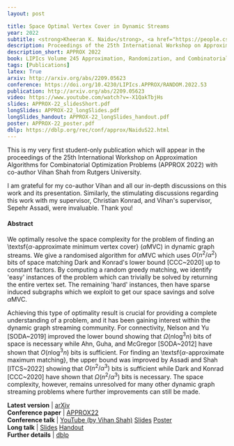 ```yaml
---
layout: post

title: Space Optimal Vertex Cover in Dynamic Streams
year: 2022
subtitle: <strong>Kheeran K. Naidu</strong>, <a href="https://people.cs.rutgers.edu/~vjs69/" target="_blank">Vihan Shah</a>
description: Proceedings of the 25th International Workshop on Approximation Algorithms for Combinatorial Optimization Problems
description_short: APPROX 2022
book: LIPIcs Volume 245 Approximation, Randomization, and Combinatorial Optimization. Algorithms and Techniques pp 53:1-53:15
tags: [Publications]
latex: True
arxiv: http://arxiv.org/abs/2209.05623
conference: https://doi.org/10.4230/LIPIcs.APPROX/RANDOM.2022.53
publication: http://arxiv.org/abs/2209.05623
video: https://www.youtube.com/watch?v=-X1QakTbjHs
slides: APPROX-22_slidesShort.pdf
longSlides: APPROX-22_longSlides.pdf
longSlides_handout: APPROX-22_longSlides_handout.pdf
poster: APPROX-22_poster.pdf
dblp: https://dblp.org/rec/conf/approx/NaiduS22.html
---
```


This is my very first student-only publication which will appear in the proceedings of the 25th International Workshop on Approximation Algorithms for Combinatorial Optimization Problems (APPROX 2022) with co-author Vihan Shah from Rutgers University. 

I am grateful for my co-author Vihan and all our in-depth discussions on this work and its presentation. Similarly, the stimulating discussions regarding this work with my supervisor, Christian Konrad, and Vihan's supervisor, Sepehr Assadi, were invaluable. Thank you!

#### Abstract

We optimally resolve the space complexity for the problem of finding an \textsf{$\alpha$-approximate minimum vertex cover} ($\alpha\textsf{MVC}$) in dynamic graph streams. We give a randomised algorithm for $\alpha\textsf{MVC}$ which uses $O(n^2/\alpha^2)$ bits of space matching Dark and Konrad's lower bound [CCC~2020] up to constant factors.
By computing a random greedy matching, we identify 'easy' instances of the problem which can trivially be solved by returning the entire vertex set. The remaining 'hard' instances, then have sparse induced subgraphs which we exploit to get our space savings and solve $\alpha\textsf{MVC}$.

Achieving this type of optimality result is crucial for providing a complete understanding of a problem, and it has been gaining interest within the dynamic graph streaming community.
For connectivity, Nelson and Yu [SODA~2019] improved the lower bound showing that $\Omega(n \log^3 n)$ bits of space is necessary while Ahn, Guha, and McGregor [SODA~2012] have shown that $O(n \log^3 n)$ bits is sufficient. 
For finding an \textsf{$\alpha$-approximate maximum matching}, the upper bound was improved by Assadi and Shah [ITCS~2022] showing that $O(n^2/\alpha^3)$ bits is sufficient while Dark and Konrad [CCC~2020] have shown that $\Omega(n^2/\alpha^3)$ bits is necessary. The space complexity, however, remains unresolved for many other dynamic graph streaming problems where further improvements can still be made.


<div class="page-tag" style="padding-right: 30px;">
    <span id="Attachments"><strong>Latest version</strong> | </span>
    <a href="{{ page.arxiv }}" target="_blank" class="tag">arXiv</a>
</div>
<div class="page-tag" style="padding-right: 30px;">
    <span id="Attachments"><strong>Conference paper</strong> | </span>
    <a href="{{ page.conference }}" target="_blank" class="tag">APPROX22</a>
</div>
<div class="page-tag" style="padding-right: 30px;">
    <span id="Attachments"><strong>Conference talk</strong> | </span>
    <a href="{{ page.video }}" target="_blank" class="tag">YouTube (by Vihan Shah)</a>
    <a href="{{site.baseurl}}/assets/attachments/{{ page.slides }}" target="_blank" class="tag">Slides</a>
    <a href="{{site.baseurl}}/assets/attachments/{{ page.poster }}" target="_blank" class="tag">Poster</a>
</div>
<div class="page-tag" style="padding-right: 30px;">
    <span id="Attachments"><strong>Long talk</strong> | </span>
    <a href="{{site.baseurl}}/assets/attachments/{{ page.longSlides }}" target="_blank" class="tag">Slides</a>
    <a href="{{site.baseurl}}/assets/attachments/{{ page.longSlides_handout }}" target="_blank" class="tag">Handout</a>
</div>
<div class="page-tag" style="padding-right: 30px;">
    <span id="Attachments"><strong>Further details</strong> | </span>
    <a href="{{ page.dblp }}" target="_blank" class="tag">dblp</a>
</div>